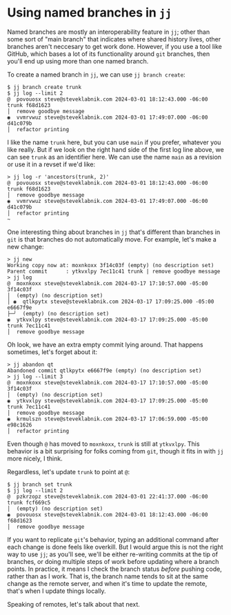 # Using named branches in `jj`

Named branches are mostly an interoperability feature in `jj`; other than some
sort of "main branch" that indicates where shared history lives, other branches
aren't neccesary to get work done. However, if you use a tool like GitHub, which
bases a lot of its functionality around `git` branches, then you'll end up using
more than one named branch.

To create a named branch in `jj`, we can use `jj branch create`:

```console
$ jj branch create trunk
$ jj log --limit 2
@  povouosx steve@steveklabnik.com 2024-03-01 18:12:43.000 -06:00 trunk f68d1623
│  remove goodbye message
◉  vvmrvwuz steve@steveklabnik.com 2024-03-01 17:49:07.000 -06:00 d41c079b
│  refactor printing
```

I like the name `trunk` here, but you can use `main` if you prefer, whatever you
like really. But if we look on the right hand side of the first log line above,
we can see `trunk` as an identifier here. We can use the name `main` as a
revision or use it in a revset if we'd like:

```console
> jj log -r 'ancestors(trunk, 2)'
@  povouosx steve@steveklabnik.com 2024-03-01 18:12:43.000 -06:00 trunk f68d1623
│  remove goodbye message
◉  vvmrvwuz steve@steveklabnik.com 2024-03-01 17:49:07.000 -06:00 d41c079b
│  refactor printing
~
```

One interesting thing about branches in `jj` that's different than branches
in `git` is that branches do not automatically move. For example, let's make a
new change:

```console
> jj new
Working copy now at: moxnkoxx 3f14c03f (empty) (no description set)
Parent commit      : ytkvxlpy 7ec11c41 trunk | remove goodbye message
> jj log
@  moxnkoxx steve@steveklabnik.com 2024-03-17 17:10:57.000 -05:00 3f14c03f
│  (empty) (no description set)
│ ◉  qtlkpytx steve@steveklabnik.com 2024-03-17 17:09:25.000 -05:00 e6667f9e
├─╯  (empty) (no description set)
◉  ytkvxlpy steve@steveklabnik.com 2024-03-17 17:09:25.000 -05:00 trunk 7ec11c41
│  remove goodbye message
```

Oh look, we have an extra empty commit lying around. That happens sometimes,
let's forget about it:

```console
> jj abandon qt
Abandoned commit qtlkpytx e6667f9e (empty) (no description set)
> jj log --limit 3
@  moxnkoxx steve@steveklabnik.com 2024-03-17 17:10:57.000 -05:00 3f14c03f
│  (empty) (no description set)
◉  ytkvxlpy steve@steveklabnik.com 2024-03-17 17:09:25.000 -05:00 trunk 7ec11c41
│  remove goodbye message
◉  krmulszn steve@steveklabnik.com 2024-03-17 17:06:59.000 -05:00 e98c1626
│  refactor printing
```

Even though `@` has moved to `moxnkoxx`, `trunk` is still at `ytkvxlpy`. This
behavior is a bit surprising for folks coming from `git`, though it fits in with
`jj` more nicely, I think.

Regardless, let's update `trunk` to point at `@`:

```console
$ jj branch set trunk
$ jj log --limit 2
@  pzkrzopz steve@steveklabnik.com 2024-03-01 22:41:37.000 -06:00 trunk fcf669c5
│  (empty) (no description set)
◉  povouosx steve@steveklabnik.com 2024-03-01 18:12:43.000 -06:00 f68d1623
│  remove goodbye message
```

If you want to replicate `git`'s behavior, typing an additional command after
each change is done feels like overkill. But I would argue this is not the right
way to use `jj`; as you'll see, we'll be either re-writing commits at the tip of
branches, or doing multiple steps of work before updating where a branch points.
In practice, it means I check the branch status *before* pushing code, rather
than as I work. That is, the branch name tends to sit at the same change as the
remote server, and when it's time to update the remote, that's when I update
things locally.

Speaking of remotes, let's talk about that next.

